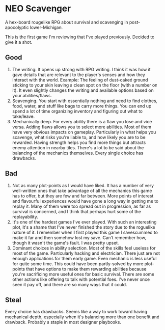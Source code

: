 # NEO Scavenger

A hex-board rougelike RPG about survival and scavenging in post-apocolyptic lower-Michigan. 

This is the first game I'm reviewing that I've played previously. Decided to give it a shot.

## Good
1. The writing. It opens up strong with RPG writing. I think it was how it gave details that are relevant to the player's senses and how they interact with the world. Example: The feeling of dust-caked ground sticking to your skin leaving a clean spot on the floor (with a number on it). It even slightly changes the writing and available options based on your abilities/flaws.
2. Scavenging. You start with essentially nothing and need to find clothes, food, water, and stuff like bags to carry more things. You can end up spend a lot of time organizing inventory and figuring out what to take/leave.
3. Mechanically deep. For every ability there is a flaw you lose and vice versa. Adding flaws allows you to select more abilities. Most of them have very obvious impacts on gameplay. Particularly in what helps you scavenge, what risks you're liable to, and how likely you are to be rewarded. Having strength helps you find more things but attracts enemy attention in nearby tiles. There's a lot to be said about the balancing of the mechanics themselves. Every single choice has drawbacks.

## Bad
1. Not as many plot-points as I would have liked. It has a number of very well-written ones that take advantage of all the mechanics this game has to offer, but they are few and far between. More points of interest and flavourful experiences would have gone a long way in getting me to replay it. Many of them were too spread out in progression, as far as survival is concerned, and I think that perhaps hurt some of the replayability.
2. It's one of the hardest games I've ever played. With such an interesting plot, it's a shame that I've never finished the story due to the roguelike nature of it. I remember when I first played this game I savescummed to make it far and then somehow lost my save. Can't remember how, though it wasn't the game's fault. I was pretty upset.
3. Dominant choices in ability selection. Most of the skills feel useless for most of the game. Particularly hacking and electrician. There just are not enough applications for them early game. Even mechanic is less useful for quite some time. This could have been partly-solved by more plot-points that have options to make them rewarding abilities because you're sacrificing more useful ones for basic survival. There are some other actions like offering to talk with potential foes. I've never once seen it pay off, and there are so many ways that it could.

## Steal

Every choice has drawbacks. Seems like a way to work toward having mechanical depth, especially when it's balancing more than one benefit and drawback. Probably a staple in most designer playbooks.
